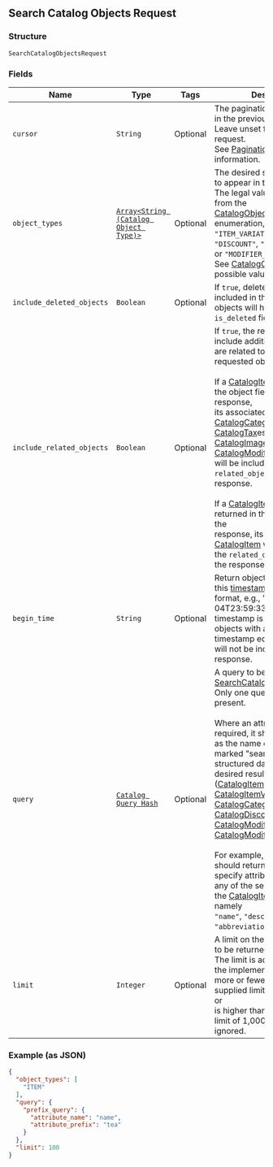 ## Search Catalog Objects Request

### Structure

`SearchCatalogObjectsRequest`

### Fields

| Name | Type | Tags | Description |
|  --- | --- | --- | --- |
| `cursor` | `String` | Optional | The pagination cursor returned in the previous response. Leave unset for an initial request.<br>See [Pagination](https://developer.squareup.com/docs/basics/api101/pagination) for more information. |
| `object_types` | [`Array<String (Catalog Object Type)>`](/doc/models/catalog-object-type.md) | Optional | The desired set of object types to appear in the search results. The legal values are taken from the<br>[CatalogObjectType](#type-catalogobjecttype) enumeration, namely `"ITEM"`, `"ITEM_VARIATION"`, `"CATEGORY"`,<br>`"DISCOUNT"`, `"TAX"`, `"MODIFIER"`, or `"MODIFIER_LIST"`.<br>See [CatalogObjectType](#type-catalogobjecttype) for possible values |
| `include_deleted_objects` | `Boolean` | Optional | If `true`, deleted objects will be included in the results. Deleted objects will have their<br>`is_deleted` field set to `true`. |
| `include_related_objects` | `Boolean` | Optional | If `true`, the response will include additional objects that are related to the<br>requested object, as follows:<br><br>If a [CatalogItem](#type-catalogitem) is returned in the object field of the response,<br>its associated [CatalogCategory](#type-catalogcategory), [CatalogTax](#type-catalogtax)es,<br>[CatalogImage](#type-catalogimage)s and [CatalogModifierList](#type-catalogmodifierlist)s<br>will be included in the `related_objects` field of the response.<br><br>If a [CatalogItemVariation](#type-catalogitemvariation) is returned in the object field of the<br>response, its parent [CatalogItem](#type-catalogitem) will be included in the `related_objects` field of<br>the response. |
| `begin_time` | `String` | Optional | Return objects modified after this [timestamp](#workingwithdates), in RFC 3339<br>format, e.g., "2016-09-04T23:59:33.123Z". The timestamp is exclusive - objects with a<br>timestamp equal to `begin_time` will not be included in the response. |
| `query` | [`Catalog Query Hash`](/doc/models/catalog-query.md) | Optional | A query to be applied to a [SearchCatalogObjectsRequest](#type-searchcatalogobjectsrequest).<br>Only one query field may be present.<br><br>Where an attribute name is required, it should be specified as the name of any field<br>marked "searchable" from the structured data types for the desired result object type(s)<br>([CatalogItem](#type-catalogitem), [CatalogItemVariation](#type-catalogitemvariation),<br>[CatalogCategory](#type-catalogcategory), [CatalogTax](#type-catalogtax),<br>[CatalogDiscount](#type-catalogdiscount), [CatalogModifierList](#type-catalogmodifierlist),<br>[CatalogModifier](#type-catalogmodifier)).<br><br>For example, a query that should return Items may specify attribute names from<br>any of the searchable fields of the [CatalogItem](#type-catalogitem) data type, namely<br>`"name"`, `"description"`, and `"abbreviation"`. |
| `limit` | `Integer` | Optional | A limit on the number of results to be returned in a single page. The limit is advisory -<br>the implementation may return more or fewer results. If the supplied limit is negative, zero, or<br>is higher than the maximum limit of 1,000, it will be ignored. |

### Example (as JSON)

```json
{
  "object_types": [
    "ITEM"
  ],
  "query": {
    "prefix_query": {
      "attribute_name": "name",
      "attribute_prefix": "tea"
    }
  },
  "limit": 100
}
```

